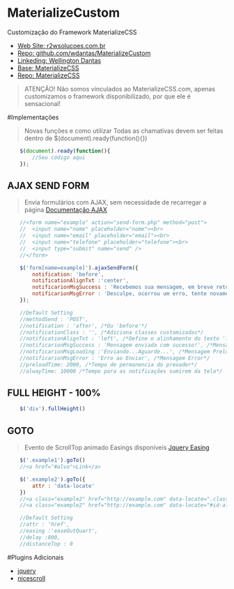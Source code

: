 # MaterializeCustom
Customização do Framework MaterializeCSS

 - [Web Site: r2wsolucoes.com.br](http://r2wsolucoes.com.br)
 - [Repo: github.com/wdantas/MaterializeCustom](https://github.com/wdantas/MaterializeCustom)
 - [Linkeding: Wellington Dantas](https://br.linkedin.com/in/wndantas)
 - [Base: MaterializeCSS](http://materializecss.com/)
 - [Repo: MaterializeCSS](https://github.com/Dogfalo/materialize)

>ATENÇÃO! Não somos vinculados ao MaterializeCSS.com, apenas customizamos o framework disponibilizado, por que ele é sensacional!

#Implementações
> Novas funções e como utilizar
> Todas as chamativas devem ser feitas dentro de $(document).ready(function(){})

```javascript
    $(document).ready(function(){
        //Seu código aqui
    });
```

## AJAX SEND FORM
>Envia formulários com AJAX, sem necessidade de recarregar a página
>[Documentação AJAX](http://api.jquery.com/jquery.ajax/)

```javascript
    //<form name="example" action="send-form.php" method="post">
    //  <input name="nome" placeholder="nome"><br>
    //  <input name="email" placeholder="email"><br>
    //  <input name="telefone" placeholder="telefone"><br>
    //  <input type="submit" name="send" />
    //</form>

    $('form[name=example]').ajaxSendForm({
        notification: 'before',
        notificationAlignTxt :'center',
        notificarionMsgSuccess : 'Recebemos sua mensagem, em breve retornaremos!',
        notificarionMsgError : 'Desculpe, ocorrou um erro, tente novamente!'
    });

    //Default Setting
    //methodSend : 'POST',
    //notification : 'after', /*Ou 'before'*/
    //notificationClass : '', /*Adiciona classes customizadas*/
    //notificationAlignTxt : 'left', /*Define o alinhamento do texto 'left','center','right'*/
    //notificarionMsgSuccess : 'Mensagem enviada com sucesso!', /*Mensagem de Success*/
    //notificarionMsgLoading :'Enviando...Aguarde...', /*Mensagem Preloader*/
    //notificarionMsgError : 'Erro ao Enviar', /*Mensagem Error*/
    //preloadTime: 2000, /*Tempo de permanencia do preoader*/
    //alwayTime: 10000 /*Tempo para as notificações sumirem da tela*/
```




## FULL HEIGHT - 100%
```javascript
    $('div').fullHeight()
```


## GOTO
>Evento de ScrollTop animado
>Easings disponíveis [Jquery Easing](https://jqueryui.com/easing/)

```javascript
    $('.example1').goTo()
    //<a href="#alvo">Link</a>

    $('.example2').goTo({
        attr : 'data-locate'
    })
    //<a class="example2" href="http://example.com" data-locate=".class-alvo">Link</a>
    //<a class="example2" href="http://example.com" data-locate="#id-alvo">Link</a>

    //Default Setting
    //attr : 'href',
    //easing :'easeOutQuart',
    //delay :800,
    //distanceTop : 0
```


#Plugins Adicionais
- [jquery](https://github.com/jquery/jquery)
- [nicescroll](https://github.com/inuyaksa/jquery.nicescroll)